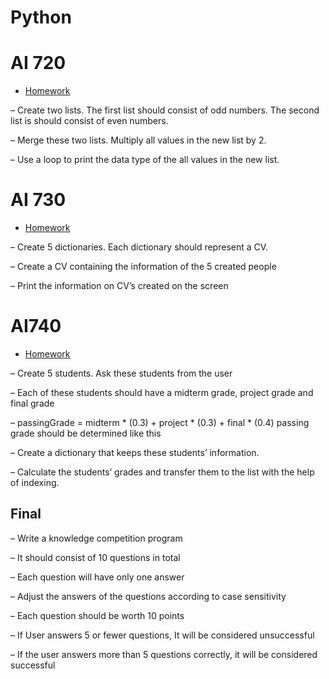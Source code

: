 # Python


# AI 720 

 - [Homework](https://github.com/meryemtnkt/Python/tree/main/ai720-odev-1)
 
– Create two lists. The first list should consist of odd numbers. The second list is should consist of even numbers.

– Merge these two lists. Multiply all values in the new list by 2.

– Use a loop to print the data type of the all values in the new list.
 
# AI 730 


- [Homework](https://github.com/meryemtnkt/Python/tree/main/ai730-odev-1)

– Create 5 dictionaries. Each dictionary should represent a CV.

– Create a CV containing the information of the 5 created people

– Print the information on CV’s created on the screen


# AI740

- [Homework](https://github.com/meryemtnkt/Python/tree/main/ai740-odev-1)


– Create 5 students. Ask these students from the user

– Each of these students should have a midterm grade, project grade and final grade

– passingGrade = midterm * (0.3) + project * (0.3) + final * (0.4) passing grade should be determined like this

– Create a dictionary that keeps these students’ information.

– Calculate the students’ grades and transfer them to the list with the help of indexing.


## Final


– Write a knowledge competition program

– It should consist of 10 questions in total

– Each question will have only one answer

– Adjust the answers of the questions according to case sensitivity

– Each question should be worth 10 points

– If User answers 5 or fewer questions, It will be considered unsuccessful

– If the user answers more than 5 questions correctly, it will be considered successful
